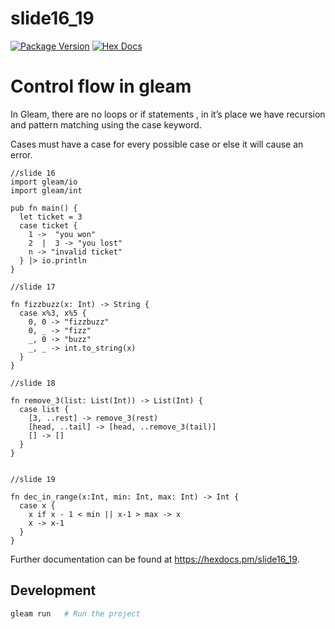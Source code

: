 # slide16_19

[![Package Version](https://img.shields.io/hexpm/v/slide16_19)](https://hex.pm/packages/slide16_19)
[![Hex Docs](https://img.shields.io/badge/hex-docs-ffaff3)](https://hexdocs.pm/slide16_19/)

# Control flow in gleam
In Gleam, there are no loops or if statements , in it’s place we have recursion and pattern matching using the case keyword.

Cases must have a case for every possible case or else it will cause an error.

```gleam
//slide 16
import gleam/io
import gleam/int

pub fn main() {
  let ticket = 3
  case ticket {
    1 ->  "you won"
    2  |  3 -> "you lost"
    n -> "invalid ticket"
  } |> io.println
}

//slide 17

fn fizzbuzz(x: Int) -> String {
  case x%3, x%5 {
    0, 0 -> "fizzbuzz"
    0, _ -> "fizz"
    _, 0 -> "buzz"
    _, _ -> int.to_string(x)
  }
}

//slide 18

fn remove_3(list: List(Int)) -> List(Int) {
  case list {
    [3, ..rest] -> remove_3(rest)
    [head, ..tail] -> [head, ..remove_3(tail)]
    [] -> []
  }
}


//slide 19

fn dec_in_range(x:Int, min: Int, max: Int) -> Int {
  case x {
    x if x - 1 < min || x-1 > max -> x
    x -> x-1
  }
}

```

Further documentation can be found at <https://hexdocs.pm/slide16_19>.

## Development

```sh
gleam run   # Run the project
```
